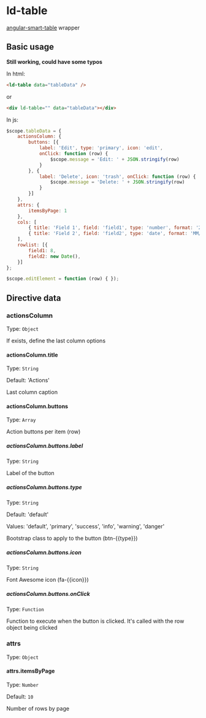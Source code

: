 # ld-table
[angular-smart-table](https://github.com/lorenzofox3/Smart-Table.git) wrapper

## Basic usage

**Still working, could have some typos**

In html:

```html
<ld-table data="tableData" />
```
or

```html
<div ld-table="" data="tableData"></div>
```

In js:

```js
$scope.tableData = {
    actionsColumn: {
        buttons: [{
            label: 'Edit', type: 'primary', icon: 'edit',
            onClick: function (row) {
                $scope.message = 'Edit: ' + JSON.stringify(row)
            }
        }, {
            label: 'Delete', icon: 'trash', onClick: function (row) {
                $scope.message = 'Delete: ' + JSON.stringify(row)
            }
        }]
    },
    attrs: {
        itemsByPage: 1
    },
    cols: [
        { title: 'Field 1', field: 'field1', type: 'number', format: '2' },
        { title: 'Field 2', field: 'field2', type: 'date', format: 'MM/dd/yyyy' }
    ],
    rowlist: [{
        field1: 8,
        field2: new Date(),
    }]
};

$scope.editElement = function (row) { });
```

## Directive data

### actionsColumn

Type: `Object`

If exists, define the last column options

#### actionsColumn.title

Type: `String`

Default: 'Actions'

Last column caption

#### actionsColumn.buttons

Type: `Array`

Action buttons per item (row)

##### actionsColumn.buttons.label

Type: `String`

Label of the button

##### actionsColumn.buttons.type

Type: `String`

Default: 'default'

Values: 'default', 'primary', 'success', 'info', 'warning', 'danger'

Bootstrap class to apply to the button (btn-{{type}})

##### actionsColumn.buttons.icon

Type: `String`

Font Awesome icon (fa-{{icon}})

##### actionsColumn.buttons.onClick

Type: `Function`

Function to execute when the button is clicked. It's called with the row object being clicked

### attrs

Type: `Object`

#### attrs.itemsByPage

Type: `Number`

Default: `10`

Number of rows by page
